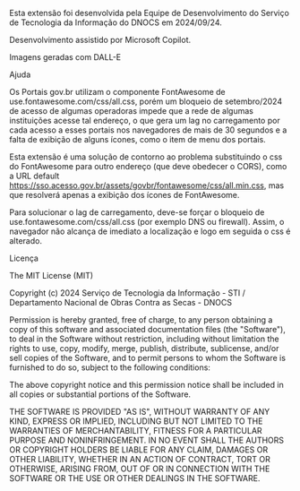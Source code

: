 Esta extensão foi desenvolvida pela Equipe de Desenvolvimento do Serviço de Tecnologia da Informação do DNOCS em 2024/09/24.

Desenvolvimento assistido por Microsoft Copilot.

Imagens geradas com DALL-E

Ajuda

Os Portais gov.br utilizam o componente FontAwesome de use.fontawesome.com/css/all.css, porém um bloqueio de setembro/2024 de acesso de algumas operadoras impede que a rede de algumas instituições acesse tal endereço, o que gera um lag no carregamento por cada acesso a esses portais nos navegadores de mais de 30 segundos e a falta de exibição de alguns ícones, como o item de menu dos portais.

Esta extensão é uma solução de contorno ao problema substituindo o css do FontAwesome para outro endereço (que deve obedecer o CORS), como a URL default https://sso.acesso.gov.br/assets/govbr/fontawesome/css/all.min.css, mas que resolverá apenas a exibição dos ícones de FontAwesome.

Para solucionar o lag de carregamento, deve-se forçar o bloqueio de use.fontawesome.com/css/all.css (por exemplo DNS ou firewall). Assim, o navegador não alcança de imediato a localização e logo em seguida o css é alterado.

Licença

The MIT License (MIT)

Copyright (c) 2024 Serviço de Tecnologia da Informação - STI / Departamento
Nacional de Obras Contra as Secas - DNOCS

Permission is hereby granted, free of charge, to any person obtaining a copy of
this software and associated documentation files (the "Software"), to deal in
the Software without restriction, including without limitation the rights to
use, copy, modify, merge, publish, distribute, sublicense, and/or sell copies of
the Software, and to permit persons to whom the Software is furnished to do so,
subject to the following conditions:

The above copyright notice and this permission notice shall be included in all
copies or substantial portions of the Software.

THE SOFTWARE IS PROVIDED "AS IS", WITHOUT WARRANTY OF ANY KIND, EXPRESS OR
IMPLIED, INCLUDING BUT NOT LIMITED TO THE WARRANTIES OF MERCHANTABILITY, FITNESS
FOR A PARTICULAR PURPOSE AND NONINFRINGEMENT. IN NO EVENT SHALL THE AUTHORS OR
COPYRIGHT HOLDERS BE LIABLE FOR ANY CLAIM, DAMAGES OR OTHER LIABILITY, WHETHER
IN AN ACTION OF CONTRACT, TORT OR OTHERWISE, ARISING FROM, OUT OF OR IN
CONNECTION WITH THE SOFTWARE OR THE USE OR OTHER DEALINGS IN THE SOFTWARE.
